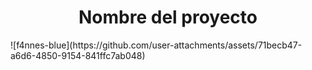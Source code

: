 <h1 align=center>Nombre del proyecto</h1>
![f4nnes-blue](https://github.com/user-attachments/assets/71becb47-a6d6-4850-9154-841ffc7ab048)

